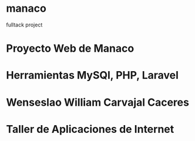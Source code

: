 # manaco
fulltack project
# Proyecto Web de Manaco
# Herramientas MySQl, PHP, Laravel
# Wenseslao William Carvajal Caceres
# Taller de Aplicaciones de Internet
